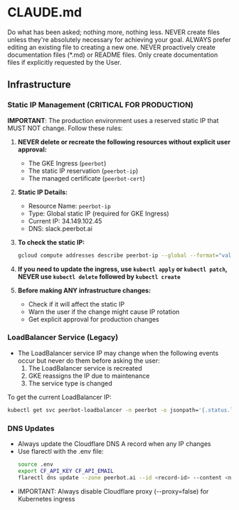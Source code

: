 # CLAUDE.md

Do what has been asked; nothing more, nothing less.
NEVER create files unless they're absolutely necessary for achieving your goal.
ALWAYS prefer editing an existing file to creating a new one.
NEVER proactively create documentation files (*.md) or README files. Only create documentation files if explicitly requested by the User.

## Infrastructure

### Static IP Management (CRITICAL FOR PRODUCTION)
**IMPORTANT**: The production environment uses a reserved static IP that MUST NOT change. Follow these rules:

1. **NEVER delete or recreate the following resources without explicit user approval:**
   - The GKE Ingress (`peerbot`)
   - The static IP reservation (`peerbot-ip`)
   - The managed certificate (`peerbot-cert`)

2. **Static IP Details:**
   - Resource Name: `peerbot-ip`
   - Type: Global static IP (required for GKE Ingress)
   - Current IP: 34.149.102.45
   - DNS: slack.peerbot.ai

3. **To check the static IP:**
   ```bash
   gcloud compute addresses describe peerbot-ip --global --format="value(address)"
   ```

4. **If you need to update the ingress, use `kubectl apply` or `kubectl patch`, NEVER use `kubectl delete` followed by `kubectl create`**

5. **Before making ANY infrastructure changes:**
   - Check if it will affect the static IP
   - Warn the user if the change might cause IP rotation
   - Get explicit approval for production changes

### LoadBalancer Service (Legacy)
- The LoadBalancer service IP may change when the following events occur but never do them before asking the user:
    1. The LoadBalancer service is recreated
    2. GKE reassigns the IP due to maintenance
    3. The service type is changed

To get the current LoadBalancer IP:
```bash
kubectl get svc peerbot-loadbalancer -n peerbot -o jsonpath='{.status.loadBalancer.ingress[0].ip}'
```

### DNS Updates
- Always update the Cloudflare DNS A record when any IP changes
- Use flarectl with the .env file:
  ```bash
  source .env
  export CF_API_KEY CF_API_EMAIL
  flarectl dns update --zone peerbot.ai --id <record-id> --content <new-ip> --proxy=false
  ```
- IMPORTANT: Always disable Cloudflare proxy (--proxy=false) for Kubernetes ingress
